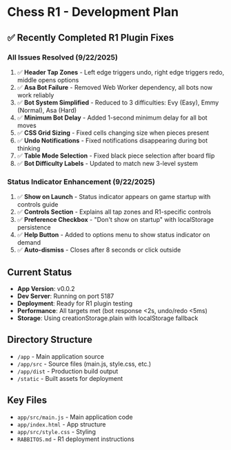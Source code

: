 # Chess R1 - Development Plan

## ✅ Recently Completed R1 Plugin Fixes

### All Issues Resolved (9/22/2025)
1. ✅ **Header Tap Zones** - Left edge triggers undo, right edge triggers redo, middle opens options
2. ✅ **Asa Bot Failure** - Removed Web Worker dependency, all bots now work reliably
3. ✅ **Bot System Simplified** - Reduced to 3 difficulties: Evy (Easy), Emmy (Normal), Asa (Hard)
4. ✅ **Minimum Bot Delay** - Added 1-second minimum delay for all bot moves
5. ✅ **CSS Grid Sizing** - Fixed cells changing size when pieces present
6. ✅ **Undo Notifications** - Fixed notifications disappearing during bot thinking
7. ✅ **Table Mode Selection** - Fixed black piece selection after board flip
8. ✅ **Bot Difficulty Labels** - Updated to match new 3-level system

### Status Indicator Enhancement (9/22/2025)
1. ✅ **Show on Launch** - Status indicator appears on game startup with controls guide
2. ✅ **Controls Section** - Explains all tap zones and R1-specific controls
3. ✅ **Preference Checkbox** - "Don't show on startup" with localStorage persistence
4. ✅ **Help Button** - Added to options menu to show status indicator on demand
5. ✅ **Auto-dismiss** - Closes after 8 seconds or click outside

## Current Status
- **App Version**: v0.0.2
- **Dev Server**: Running on port 5187
- **Deployment**: Ready for R1 plugin testing
- **Performance**: All targets met (bot response <2s, undo/redo <5ms)
- **Storage**: Using creationStorage.plain with localStorage fallback

## Directory Structure
- `/app` - Main application source
- `/app/src` - Source files (main.js, style.css, etc.)
- `/app/dist` - Production build output
- `/static` - Built assets for deployment

## Key Files
- `app/src/main.js` - Main application code
- `app/index.html` - App structure
- `app/src/style.css` - Styling
- `RABBITOS.md` - R1 deployment instructions